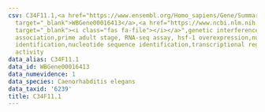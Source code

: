```yaml
---
csv: C34F11.1,<a href="https://www.ensembl.org/Homo_sapiens/Gene/Summary?db=core;g=WBGene00016413"
  target="_blank">WBGene00016413</a>,<a href="https://www.ncbi.nlm.nih.gov/pubmed/30894454"
  target="_blank"><i class="fas fa-file"></i></a>",genetic interference,functional
  association,prime adult stage, RNA-seq assay, hsf-1 overexpression,nucleotide sequence
  identification,nucleotide sequence identification,transcriptional regulation,up-regulates
  activity
data_alias: C34F11.1
data_id: WBGene00016413
data_numevidence: 1
data_species: Caenorhabditis elegans
data_taxid: '6239'
title: C34F11.1
---
```

